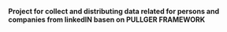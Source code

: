 **Project for collect and distributing data related for persons and companies from linkedIN basen on PULLGER FRAMEWORK**
